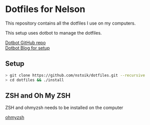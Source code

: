 # Dotfiles for Nelson

This repository contains all the dotfiles I use on my computers. 

This setup uses dotbot to manage the dotfiles. 

[Dotbot GitHub repo](https://github.com/anishathalye/dotbot)  
[Dotbot Blog for setup](https://www.elliotdenolf.com/posts/bootstrap-your-dotfiles-with-dotbot)

## Setup
``` bash
> git clone https://github.com/nstoik/dotfiles.git --recursive
> cd dotfiles && ./install
```

## ZSH and Oh My ZSH
ZSH and ohmyzsh needs to be installed on the computer

[ohmyzsh](https://github.com/ohmyzsh/ohmyzsh)